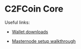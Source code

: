 C2FCoin Core
=====================================
Useful links:

* [Wallet downloads](https://github.com/c2fcoin/c2fcoin/releases)

* [Masternode setup walkthrough](doc/masternode-install.md)
